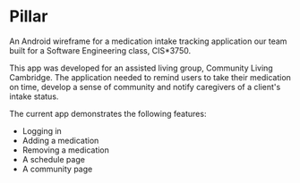 Pillar
=======

An Android wireframe for a medication intake tracking application our team built for a Software Engineering class, CIS*3750.

This app was developed for an assisted living group, Community Living Cambridge. The application needed to remind users to take their
medication on time, develop a sense of community and notify caregivers of a client's intake status.

The current app demonstrates the following features:

- Logging in
- Adding a medication
- Removing a medication
- A schedule page
- A community page
